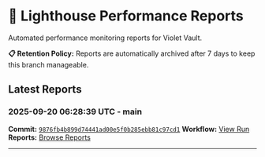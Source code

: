 # 🔦 Lighthouse Performance Reports

Automated performance monitoring reports for Violet Vault.

**📋 Retention Policy:** Reports are automatically archived after 7 days to keep this branch manageable.

## Latest Reports

### 2025-09-20 06:28:39 UTC - main

**Commit:** [`9876fb4b899d74441ad00e5f0b285ebb81c97cd1`](https://github.com/thef4tdaddy/violet-vault/commit/9876fb4b899d74441ad00e5f0b285ebb81c97cd1)
**Workflow:** [View Run](https://github.com/thef4tdaddy/violet-vault/actions/runs/17876442470)
**Reports:** [Browse Reports](https://github.com/thef4tdaddy/violet-vault/tree/lighthouse-reports/reports/main/2025-09-20_06-28-38)


---

